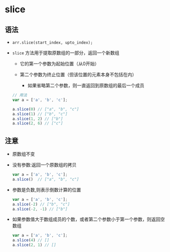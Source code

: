 # slice

## 语法

+ `arr.slice(start_index, upto_index);`

+ `slice` 方法用于提取原数组的一部分，返回一个新数组

  + 它的第一个参数为起始位置（从0开始）
  + 第二个参数为终止位置（但该位置的元素本身不包括在内）

    + 如果省略第二个参数，则一直返回到原数组的最后一个成员

  ```js
  // 用法
  var a = ['a', 'b', 'c'];

  a.slice(0) // ["a", "b", "c"]
  a.slice(1) // ["b", "c"]
  a.slice(1, 2) // ["b"]
  a.slice(2, 6) // ["c"]
  ```

## 注意

+ 原数组不变

+ 没有参数:返回一个原数组的拷贝

  ```js
  var a = ['a', 'b', 'c'];
  a.slice()  // ["a", "b", "c"]
  ```

+ 参数是负数,则表示倒数计算的位置

  ```js
  var a = ['a', 'b', 'c'];
  a.slice(-2) // ["b", "c"]
  a.slice(-2, -1) // ["b"]
  ```

+ 如果参数值大于数组成员的个数，或者第二个参数小于第一个参数，则返回空数组

  ```js
  var a = ['a', 'b', 'c'];
  a.slice(4) // []
  a.slice(2, 1) // []
  ```
